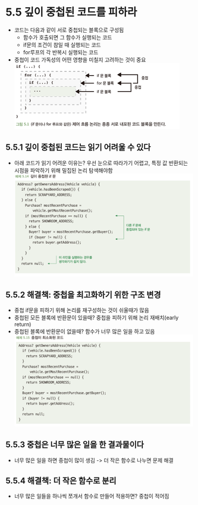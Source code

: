 # 5.5 깊이 중첩된 코드를 피하라
- 코드는 다음과 같이 서로 중첩되는 블록으로 구성됨
  - 함수가 호출되면 그 함수가 실행되는 코드
  - if문의 조건이 참일 때 실행되는 코드
  - for루프의 각 반복시 실행되는 코드
- 중첩이 코드 가독성의 어떤 영향을 미칠지 고려하는 것이 중요
![img_11.png](img_11.png)

## 5.5.1 깊이 중첩된 코드는 읽기 어려울 수 있다
- 아래 코드가 읽기 어려운 이유는? 우선 눈으로 따라가기 어렵고, 특정 값 반환되는 시점을 파악하기 위해 밀집된 논리 탐색해야함
![img_12.png](img_12.png)

## 5.5.2 해결책: 중첩을 최고화하기 위한 구조 변경
- 중첩 if문을 피하기 위해 논리를 재구성하는 것이 쉬울때가 많음 
- 중첩된 모든 블록에 반환문이 있을때? 중첩을 피하기 위해 논리 재배치(early return)
- 중첩된 블록에 반환문이 없을때? 함수가 너무 많은 일을 하고 있음
![img_13.png](img_13.png)

## 5.5.3 중첩은 너무 많은 일을 한 결과물이다
- 너무 많은 일을 하면 중첩이 많이 생김 -> 더 작은 함수로 나누면 문제 해결

## 5.5.4 해결책: 더 작은 함수로 분리
- 너무 많은 일들을 하나씩 쪼개서 함수로 만들어 적용하면? 중첩이 적어짐
